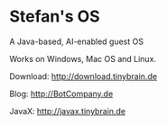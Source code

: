 # Stefan's OS
A Java-based, AI-enabled guest OS

Works on Windows, Mac OS and Linux.

Download: http://download.tinybrain.de

Blog: http://BotCompany.de

JavaX: http://javax.tinybrain.de
